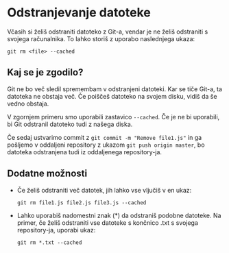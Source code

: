 # Odstranjevanje datoteke

Včasih si želiš odstraniti datoteko z Git-a, vendar je ne želiš odstraniti s svojega računalnika. To lahko storiš z uporabo naslednjega ukaza: 

``git rm <file> --cached``

## Kaj se je zgodilo?

Git ne bo več sledil spremembam v odstranjeni datoteki. Kar se tiče Git-a, ta datoteka ne obstaja več. Če poiščeš datoteko na svojem disku, vidiš da še vedno obstaja.

V zgornjem primeru smo uporabili zastavico `--cached`. Če je ne bi uporabili, bi Git odstranil datoteko tudi z našega diska.

Če sedaj ustvarimo commit z `git commit -m "Remove file1.js"` in ga pošljemo v oddaljeni repository z ukazom `git push origin master`, bo datoteka odstranjena tudi iz oddaljenega repository-ja.

## Dodatne možnosti

-   Če želiš odstraniti več datotek, jih lahko vse vljučiš v en ukaz:

    `git rm file1.js file2.js file3.js --cached`

-   Lahko uporabiš nadomestni znak (*) da odstraniš podobne datoteke. Na primer, če želiš odstraniti vse datoteke s končnico .txt s svojega repository-ja, uporabi ukaz:

    `git rm *.txt --cached`
